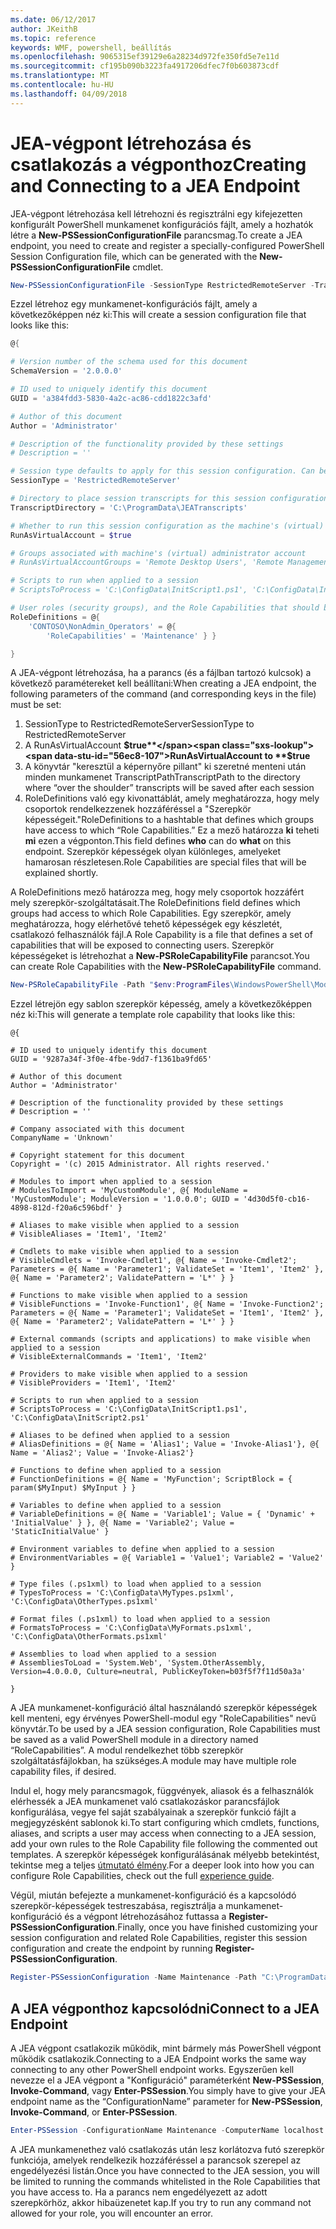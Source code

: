 ```yaml
---
ms.date: 06/12/2017
author: JKeithB
ms.topic: reference
keywords: WMF, powershell, beállítás
ms.openlocfilehash: 9065315ef39129e6a28234d972fe350fd5e7e11d
ms.sourcegitcommit: cf195b090b3223fa4917206dfec7f0b603873cdf
ms.translationtype: MT
ms.contentlocale: hu-HU
ms.lasthandoff: 04/09/2018
---
```

# <a name="creating-and-connecting-to-a-jea-endpoint"></a><span data-ttu-id="56ec8-102">JEA-végpont létrehozása és csatlakozás a végponthoz</span><span class="sxs-lookup"><span data-stu-id="56ec8-102">Creating and Connecting to a JEA Endpoint</span></span>
<span data-ttu-id="56ec8-103">JEA-végpont létrehozása kell létrehozni és regisztrálni egy kifejezetten konfigurált PowerShell munkamenet konfigurációs fájlt, amely a hozhatók létre a **New-PSSessionConfigurationFile** parancsmag.</span><span class="sxs-lookup"><span data-stu-id="56ec8-103">To create a JEA endpoint, you need to create and register a specially-configured PowerShell Session Configuration file, which can be generated with the **New-PSSessionConfigurationFile** cmdlet.</span></span>

```powershell
New-PSSessionConfigurationFile -SessionType RestrictedRemoteServer -TranscriptDirectory "C:\ProgramData\JEATranscripts" -RunAsVirtualAccount -RoleDefinitions @{ 'CONTOSO\NonAdmin_Operators' = @{ RoleCapabilities = 'Maintenance' }} -Path "$env:ProgramData\JEAConfiguration\Demo.pssc"
```

<span data-ttu-id="56ec8-104">Ezzel létrehoz egy munkamenet-konfigurációs fájlt, amely a következőképpen néz ki:</span><span class="sxs-lookup"><span data-stu-id="56ec8-104">This will create a session configuration file that looks like this:</span></span>
```powershell
@{

# Version number of the schema used for this document
SchemaVersion = '2.0.0.0'

# ID used to uniquely identify this document
GUID = 'a384fdd3-5830-4a2c-ac86-cdd1822c3afd'

# Author of this document
Author = 'Administrator'

# Description of the functionality provided by these settings
# Description = ''

# Session type defaults to apply for this session configuration. Can be 'RestrictedRemoteServer' (recommended), 'Empty', or 'Default'
SessionType = 'RestrictedRemoteServer'

# Directory to place session transcripts for this session configuration
TranscriptDirectory = 'C:\ProgramData\JEATranscripts'

# Whether to run this session configuration as the machine's (virtual) administrator account
RunAsVirtualAccount = $true

# Groups associated with machine's (virtual) administrator account
# RunAsVirtualAccountGroups = 'Remote Desktop Users', 'Remote Management Users'

# Scripts to run when applied to a session
# ScriptsToProcess = 'C:\ConfigData\InitScript1.ps1', 'C:\ConfigData\InitScript2.ps1'

# User roles (security groups), and the Role Capabilities that should be applied to them when applied to a session
RoleDefinitions = @{
    'CONTOSO\NonAdmin_Operators' = @{
        'RoleCapabilities' = 'Maintenance' } }

}
```
<span data-ttu-id="56ec8-105">A JEA-végpont létrehozása, ha a parancs (és a fájlban tartozó kulcsok) a következő paramétereket kell beállítani:</span><span class="sxs-lookup"><span data-stu-id="56ec8-105">When creating a JEA endpoint, the following parameters of the command (and corresponding keys in the file) must be set:</span></span>
1.  <span data-ttu-id="56ec8-106">SessionType to RestrictedRemoteServer</span><span class="sxs-lookup"><span data-stu-id="56ec8-106">SessionType to RestrictedRemoteServer</span></span>
2.  <span data-ttu-id="56ec8-107">A RunAsVirtualAccount **$true**</span><span class="sxs-lookup"><span data-stu-id="56ec8-107">RunAsVirtualAccount to **$true**</span></span>
3.  <span data-ttu-id="56ec8-108">A könyvtár "keresztül a képernyőre pillant" ki szeretné menteni után minden munkamenet TranscriptPath</span><span class="sxs-lookup"><span data-stu-id="56ec8-108">TranscriptPath to the directory where “over the shoulder” transcripts will be saved after each session</span></span>
4.  <span data-ttu-id="56ec8-109">RoleDefinitions való egy kivonattáblát, amely meghatározza, hogy mely csoportok rendelkezzenek hozzáféréssel a "Szerepkör képességeit."</span><span class="sxs-lookup"><span data-stu-id="56ec8-109">RoleDefinitions to a hashtable that defines which groups have access to which “Role Capabilities.”</span></span>  <span data-ttu-id="56ec8-110">Ez a mező határozza **ki** teheti **mi** ezen a végponton.</span><span class="sxs-lookup"><span data-stu-id="56ec8-110">This field defines **who** can do **what** on this endpoint.</span></span>   <span data-ttu-id="56ec8-111">Szerepkör képességek olyan különleges, amelyeket hamarosan részletesen.</span><span class="sxs-lookup"><span data-stu-id="56ec8-111">Role Capabilities are special files that will be explained shortly.</span></span>


<span data-ttu-id="56ec8-112">A RoleDefinitions mező határozza meg, hogy mely csoportok hozzáfért mely szerepkör-szolgáltatásait.</span><span class="sxs-lookup"><span data-stu-id="56ec8-112">The RoleDefinitions field defines which groups had access to which Role Capabilities.</span></span>  <span data-ttu-id="56ec8-113">Egy szerepkör, amely meghatározza, hogy elérhetővé tehető képességek egy készletét, csatlakozó felhasználók fájl.</span><span class="sxs-lookup"><span data-stu-id="56ec8-113">A Role Capability is a file that defines a set of capabilities that will be exposed to connecting users.</span></span>  <span data-ttu-id="56ec8-114">Szerepkör képességeket is létrehozhat a **New-PSRoleCapabilityFile** parancsot.</span><span class="sxs-lookup"><span data-stu-id="56ec8-114">You can create Role Capabilities with the **New-PSRoleCapabilityFile** command.</span></span>

```powershell
New-PSRoleCapabilityFile -Path "$env:ProgramFiles\WindowsPowerShell\Modules\DemoModule\RoleCapabilities\Maintenance.psrc"
```

<span data-ttu-id="56ec8-115">Ezzel létrejön egy sablon szerepkör képesség, amely a következőképpen néz ki:</span><span class="sxs-lookup"><span data-stu-id="56ec8-115">This will generate a template role capability that looks like this:</span></span>
```
@{

# ID used to uniquely identify this document
GUID = '9287a34f-3f0e-4fbe-9dd7-f1361ba9fd65'

# Author of this document
Author = 'Administrator'

# Description of the functionality provided by these settings
# Description = ''

# Company associated with this document
CompanyName = 'Unknown'

# Copyright statement for this document
Copyright = '(c) 2015 Administrator. All rights reserved.'

# Modules to import when applied to a session
# ModulesToImport = 'MyCustomModule', @{ ModuleName = 'MyCustomModule'; ModuleVersion = '1.0.0.0'; GUID = '4d30d5f0-cb16-4898-812d-f20a6c596bdf' }

# Aliases to make visible when applied to a session
# VisibleAliases = 'Item1', 'Item2'

# Cmdlets to make visible when applied to a session
# VisibleCmdlets = 'Invoke-Cmdlet1', @{ Name = 'Invoke-Cmdlet2'; Parameters = @{ Name = 'Parameter1'; ValidateSet = 'Item1', 'Item2' }, @{ Name = 'Parameter2'; ValidatePattern = 'L*' } }

# Functions to make visible when applied to a session
# VisibleFunctions = 'Invoke-Function1', @{ Name = 'Invoke-Function2'; Parameters = @{ Name = 'Parameter1'; ValidateSet = 'Item1', 'Item2' }, @{ Name = 'Parameter2'; ValidatePattern = 'L*' } }

# External commands (scripts and applications) to make visible when applied to a session
# VisibleExternalCommands = 'Item1', 'Item2'

# Providers to make visible when applied to a session
# VisibleProviders = 'Item1', 'Item2'

# Scripts to run when applied to a session
# ScriptsToProcess = 'C:\ConfigData\InitScript1.ps1', 'C:\ConfigData\InitScript2.ps1'

# Aliases to be defined when applied to a session
# AliasDefinitions = @{ Name = 'Alias1'; Value = 'Invoke-Alias1'}, @{ Name = 'Alias2'; Value = 'Invoke-Alias2'}

# Functions to define when applied to a session
# FunctionDefinitions = @{ Name = 'MyFunction'; ScriptBlock = { param($MyInput) $MyInput } }

# Variables to define when applied to a session
# VariableDefinitions = @{ Name = 'Variable1'; Value = { 'Dynamic' + 'InitialValue' } }, @{ Name = 'Variable2'; Value = 'StaticInitialValue' }

# Environment variables to define when applied to a session
# EnvironmentVariables = @{ Variable1 = 'Value1'; Variable2 = 'Value2' }

# Type files (.ps1xml) to load when applied to a session
# TypesToProcess = 'C:\ConfigData\MyTypes.ps1xml', 'C:\ConfigData\OtherTypes.ps1xml'

# Format files (.ps1xml) to load when applied to a session
# FormatsToProcess = 'C:\ConfigData\MyFormats.ps1xml', 'C:\ConfigData\OtherFormats.ps1xml'

# Assemblies to load when applied to a session
# AssembliesToLoad = 'System.Web', 'System.OtherAssembly, Version=4.0.0.0, Culture=neutral, PublicKeyToken=b03f5f7f11d50a3a'

}

```
<span data-ttu-id="56ec8-116">A JEA munkamenet-konfiguráció által használandó szerepkör képességek kell menteni, egy érvényes PowerShell-modul egy "RoleCapabilities" nevű könyvtár.</span><span class="sxs-lookup"><span data-stu-id="56ec8-116">To be used by a JEA session configuration, Role Capabilities must be saved as a valid PowerShell module in a directory named “RoleCapabilities”.</span></span> <span data-ttu-id="56ec8-117">A modul rendelkezhet több szerepkör szolgáltatásfájlokban, ha szükséges.</span><span class="sxs-lookup"><span data-stu-id="56ec8-117">A module may have multiple role capability files, if desired.</span></span>

<span data-ttu-id="56ec8-118">Indul el, hogy mely parancsmagok, függvények, aliasok és a felhasználók elérhessék a JEA munkamenet való csatlakozáskor parancsfájlok konfigurálása, vegye fel saját szabályainak a szerepkör funkció fájlt a megjegyzésként sablonok ki.</span><span class="sxs-lookup"><span data-stu-id="56ec8-118">To start configuring which cmdlets, functions, aliases, and scripts a user may access when connecting to a JEA session, add your own rules to the Role Capability file following the commented out templates.</span></span> <span data-ttu-id="56ec8-119">A szerepkör képességek konfigurálásának mélyebb betekintést, tekintse meg a teljes [útmutató élmény](http://aka.ms/JEA).</span><span class="sxs-lookup"><span data-stu-id="56ec8-119">For a deeper look into how you can configure Role Capabilities, check out the full [experience guide](http://aka.ms/JEA).</span></span>

<span data-ttu-id="56ec8-120">Végül, miután befejezte a munkamenet-konfiguráció és a kapcsolódó szerepkör-képességek testreszabása, regisztrálja a munkamenet-konfiguráció és a végpont létrehozásához futtassa a **Register-PSSessionConfiguration**.</span><span class="sxs-lookup"><span data-stu-id="56ec8-120">Finally, once you have finished customizing your session configuration and related Role Capabilities, register this session configuration and create the endpoint by running **Register-PSSessionConfiguration**.</span></span>

```powershell
Register-PSSessionConfiguration -Name Maintenance -Path "C:\ProgramData\JEAConfiguration\Demo.pssc"
```

## <a name="connect-to-a-jea-endpoint"></a><span data-ttu-id="56ec8-121">A JEA végponthoz kapcsolódni</span><span class="sxs-lookup"><span data-stu-id="56ec8-121">Connect to a JEA Endpoint</span></span>
<span data-ttu-id="56ec8-122">A JEA végpont csatlakozik működik, mint bármely más PowerShell végpont működik csatlakozik.</span><span class="sxs-lookup"><span data-stu-id="56ec8-122">Connecting to a JEA Endpoint works the same way connecting to any other PowerShell endpoint works.</span></span>  <span data-ttu-id="56ec8-123">Egyszerűen kell nevezze el a JEA végpont a "Konfiguráció" paraméterként **New-PSSession**, **Invoke-Command**, vagy **Enter-PSSession**.</span><span class="sxs-lookup"><span data-stu-id="56ec8-123">You simply have to give your JEA endpoint name as the “ConfigurationName” parameter for **New-PSSession**, **Invoke-Command**, or **Enter-PSSession**.</span></span>

```powershell
Enter-PSSession -ConfigurationName Maintenance -ComputerName localhost
```
<span data-ttu-id="56ec8-124">A JEA munkamenethez való csatlakozás után lesz korlátozva futó szerepkör funkciója, amelyek rendelkezik hozzáféréssel a parancsok szerepel az engedélyezési listán.</span><span class="sxs-lookup"><span data-stu-id="56ec8-124">Once you have connected to the JEA session, you will be limited to running the commands whitelisted in the Role Capabilities that you have access to.</span></span> <span data-ttu-id="56ec8-125">Ha a parancs nem engedélyezett az adott szerepkörhöz, akkor hibaüzenetet kap.</span><span class="sxs-lookup"><span data-stu-id="56ec8-125">If you try to run any command not allowed for your role, you will encounter an error.</span></span>